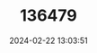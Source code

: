 ---
title: "136479"
category: "Muntiacus putaoensis"
draft: false
date: 2024-02-22 13:03:51
languages:
  English: ["Leaf Deer", "Leaf Muntjac"]
  Undetermined: ["Ling-pun", "Phet-gyi"]
---